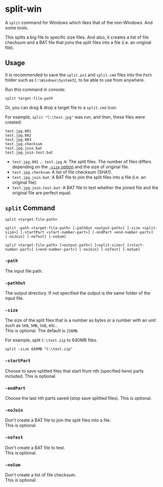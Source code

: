 # split-win

A `split` command for Windows which likes that of the non-Windows. And some tools.

This splits a big file to specific size files. And also, it creates a list of file checksum and a BAT file that joins the split files into a file (i.e. an original file).

## Usage

It is recommended to save the `split.ps1` and `split.cmd` files into the `Path` folder such as `C:\Windows\System32`, to be able to use from anywhere.

Run this command in console:

```console
split target-file-path
```

Or, you can drag & drop a target file to a `split.cmd` icon.

For example, `split "C:\test.jpg"` was run, and then, these files were created:

```
test.jpg.001
test.jpg.002
test.jpg.003
test.jpg.checksum
test.jpg.join.bat
test.jpg.join.test.bat
```

- `test.jpg.001` ... `test.jpg.N`: The split files. The number of files differs depending on the [`-size` option](#-size) and the size of original file.
- `test.jpg.checksum`: A list of file checksum (SHA1).
- `test.jpg.join.bat`: A BAT file to join the split files into a file (i.e. an original file).
- `test.jpg.join.test.bat`: A BAT file to test whether the joined file and the original file are perfect equal.

## `split` Command

```console
split <target-file-path>
```

```console
split -path <target-file-path> [-pathOut <output-path>] [-size <split-size>] [-startPart <start-number-part>] [-endPart <end-number-part>] [-noJoin] [-noTest] [-noSum]
```

```console
split <target-file-path> [<output-path>] [<split-size>] [<start-number-part>] [<end-number-part>] [-noJoin] [-noTest] [-noSum]
```

### `-path`

The input file path.

### `-pathOut`

The output directory.
If not specified the output is the same folder of the input file.

### `-size`

The size of the split files that is a number as bytes or a number with an unit such as `5KB`, `5MB`, `5GB`, etc..  
This is optional. The default is `256MB`.

For example, split `C:\test.zip` to 640MB files.

```console
split -size 640MB "C:\test.zip"
```
### `-startPart`

Choose to save splitted files that start from nth (specified here) parts included.
This is optional.

### `-endPart`

Choose the last nth parts saved (stop save splitted files).
This is optional.

### `-noJoin`

Don't create a BAT file to join the split files into a file.  
This is optional.

### `-noTest`

Don't create a BAT file to test.  
This is optional.

### `-noSum`

Don't create a list of file checksum.  
This is optional.
